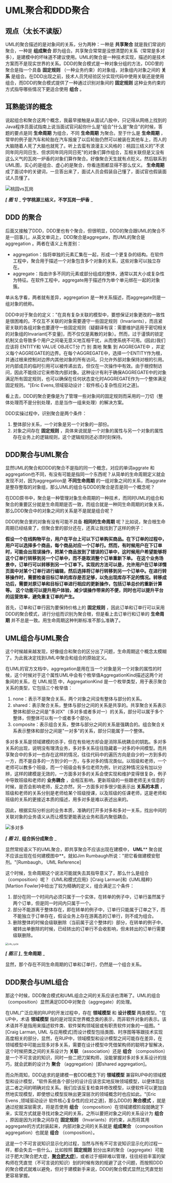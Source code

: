 # UML聚合和DDD聚合

## 观点（太长不读版）

UML的聚合描述的是对象间的关系，分为两种：一种是 **共享聚合** 就是我们常说的聚合，一种是 **组成聚合** 即为组合。共享聚合常常是没想清楚的关系（常常是多对多），是建模中的坏味道不建议使用。UML的聚合是一种技术实现，描述的是技术方案而不是现实世界的关系。DDD的聚合模式是一种对象分组的方法，DDD里的聚合是指一个具备 **固定规则** （一种业务约束）的对象组，对象组内对象之间的 **关系** 是组合。在DDD出现之前，技术人员凭经验区分实现代码中使用关联还是使用组合，而DDD的聚合模式提供了一种通过识别对象间的 **固定规则** 这种业务约束的方式指导哪些情况下更适合使用 **组合** 。

## 耳熟能详的概念

说起组合和聚合这两个概念，我最早接触是从面试八股中，只记得从网络上找到的Java程序员面试指南上说当面试官问起你什么是"组合"什么是"聚合"的时候，答题的要点是同 **生命周期** 为组合，不同 **生命周期** 为聚合。至于什么是 **生命周期** ，常举的例子是汽车和轮胎在汽车报废了以后轮胎仍然可以被装在其他车上，而人的大脑随着人死了大脑也就死了。听上去蛮有浪漫主义风格的：桃园三结义的"不求同年同月同日生、但求同年同月同日死"的对象们算作组合，互相关联但是又没有这么义气的瓦岗一炉香的对象们算作聚合。好像聚合天生就有点贬义。然后联系到UML图，实心的是组合、虚心的是聚合，你看连图都显得不那么仗义。 **生命周期** 成了面试中的关键词，一旦答出来了，面试人员会假装自己懂了，面试官也假装面试人员懂了。

![桃园vs瓦岗](./组合与聚合.assets/桃园vs瓦岗.png)

_**[** __**图**__ **1]**_ _ **宁学桃源三结义，不学瓦岗一炉香** _

## DDD 的聚合

后面又接触了DDD，DDD里也有个聚合，但很明显，DDD的聚合跟UML的聚合不是一回事儿，从英文单词上，DDD聚合是aggregate，而UML的聚合是aggregation 。两者在语义上有差别：

- aggregation：指将单独的元素汇集在一起，形成一个更复杂的结构。在软件工程中，聚合用于描述一个对象包含多个对象的关系，这些对象可以独立存在。
- aggregate：指由许多不同的元素或部分组成的整体，通常以其大小或复杂性为特征。在软件工程中，aggregate用于描述作为单个单元绑在一起的对象簇。

单从名字看，两者就有差异，aggregation 是一种关系描述，而aggregate则是一组对象的统称。

DDD中对于聚合的定义："在具有复杂关联的模型中，要想保证对象更改的一致性是很困难的。不仅互不关联的对象需要遵守一些固定规则（Invariants），而且紧密关联的各组对象也要遵守一些固定规则（疑翻译有误：需要维护适用于密切相关的对象组的Invariant[不变量]，而不仅仅是离散的对象）。然而，过于谨慎的锁定机制又会导致多个用户之间毫无意义地互相干扰，从而使系统不可用。(因此)我们应该将 ENTITY和 VALUE OBJECT分 门 别 类地 聚集 到 AGGREGATE中 ，并定义每个AGGREGATE的边界。在每个AGGREGATE中，选择一个ENTITY作为根，并通过根来控制对边界内其他对象的所有访问。只允许外部对象保持对根的引用。对内部成员的临时引用可以被传递出去，但仅在一次操作中有效。由于根控制访问，因此不能绕过它来修改内部对象。这种设计有利于确保AGGREGATE中的对象满足所有固定规则，也可以确保在任何状态变化时AGGREGATE作为一个整体满足固定规则。"[Eric Evens,领域驱动设计：软件核心复杂性应对之道]。

看上去，DDD的聚合更像是为了管理一些对象间的固定规则而采用的一刀切（整体处理而不是分别处理，总是当作一组来处理）的解决方案。

DDD实操过程中，识别聚合是两个条件：

1. 整体部分关系，一个对象是另一个对象的一部份。
2. 对象之间存在 **固定规则** ，具体来说就是一个对象的属性与另一个对象的属性存在业务上的逻辑规则，这个逻辑规则还必须时刻保持。

## DDD聚合与UML聚合

显然UML的聚合和DDD的聚合不是指的同一个概念，对应的单词aggrate 和aggregation也不同，有没有可能是指同一个东西呢？从简单的生命周期定义就会发现不对，因为aggregation是 **不同生命周期** 的一组对象之间的关系，而aggrate是整存整取的对象组，那么UML的组合与DDD的聚合是否是同一个概念呢？

在DDD原书中，聚合是一种管理对象生命周期的一种技术，而同时UML的组合和聚合的重要区分就是生命周期是否一致，而组合就是一种同生命周期的对象关系，那么DDD聚合中的对象之间的关系是不是就是组合呢？

DDD的聚合里的对象有没有可能不具备 **相同的生命周期** 呢？比如说，聚合根生命周期已经结束了，但聚合里的部分还在，还真让我找到了这样的例子：

**假设一个在线购物平台，用户在平台上可以下订单购买商品。在下订单的过程中，用户可以选择多个商品，每个商品对应一个订单行。然而，有时候用户在下订单时，可能会出现误操作，把某个商品放到了错误的订单中，这时候用户希望能够将这个订单行转移到另一个订单中，而不是取消整个订单重新下单。**
**在这个业务场景中，订单行可以转移到另一个订单下。实现的方法可以是，允许用户在订单详情页面中对某个订单行进行编辑，然后选择将订单行转移到另一个订单中。在进行转移操作时，需要检查目标订单的库存是否足够，以免出现库存不足的情况。转移成功后，需要对原订单和目标订单进行相应的更新操作，包括订单总价的重新计算等。**
**这个功能可以提升用户体验，减少误操作带来的不便，同时也可以提升平台的运营效率，避免重复订单的产生。**

首先，订单和订单行因为要保持价格上的 **固定规则** ，因此订单和订单行可以采用DDD的聚合模式，进行分组而识别为聚合根，但是看上去订单行和订单的 **生命周期** 并不总是一致。用生命周期这种判断标准不那么准确了。

## UML组合与UML聚合

这个时候越来越发现，好像组合和聚合的区分出了问题，生命周期这个概念太模糊了。为此我决定找到UML中聚合和组合的原始定义。

在UML的官方文档中，aggregation是用在当一个对象是另一个对象的属性的时候，这个时候对于这个属性UML中会有个枚举值AggregationKind描述这两个对象间的关系，在 UML规范 中，AggregationKind 是一个枚举类型，用于表示聚合关系的类型，它包括三个枚举值：

1. none：表示不是聚合关系，两个对象之间没有整体与部分的关系。
2. shared：表示聚合关系，整体与部分之间的关系是共享的。共享聚合关系表示整体和部分之间是"多对X"（多对多或者多对一）的关系，部分可以属于多个整体，但整体可以有一个或者多个部分。
3. composite：表示组合关系，整体与部分之间的关系是强耦合的。组合聚合关系表示整体和部分之间是"一对多"的关系，部分只能属于一个整体。

多对多关系是领域建模的杀手，但在有些地方却会是消除系统耦合的钥匙。多对多关系的出现，说明没有理清业务，多对多关系往往隐藏着一对多的中间模型。而共享聚合中的多对一也存在这样的情况，往往代码中的遍历方向是自少的一方到多的一方，而不是自多的一方到少的一方，与多对多的情况类似。以班级和老师，一个老师可以教多个班级，而一个班级会有多位老师为例，针对这种情况没有加以分辨，这样的建模是无效的，一方面多对多的关系会使实现和维护变得很复杂，例子中导致班级和老师的 **业务耦合** ，会相互影响，更新班级的一些跟老师无关信息的时候，是否会影响老师，反之亦然，另一方面多对多很少能表示出 **关系的本质** ，班级和老师的关系分别是老师给某个班级授课，以及班级的任课老师，这是老师和班级的关系的更接近本质的描述，用多对多是难以表述出来的。

因此，根据实际分析出的业务本质，准确的打开多对多和多对一关系，找出中间的关联对象的业务语义从而让模型更能表达业务和高内聚低耦合。

![多对多](./组合与聚合.assets/多对多.png)

_**[** __**图**__ **2]**__ **组合拆分成聚合** _

显然常规语义下的UML聚合，即共享聚合不应该出现在建模中， **UML**** 聚合就不应该出现在任何建模图中**。就如Jim Rumbaugh所说："把它看做建模安慰剂。"[Rumbaugh， UML Reference]

这个时候，生命周期这个说法可能就失去其指导意义了，那么什么是组合（composition）呢？《UML和模式应用》[Craig Larman]和《UML精粹》[Martion Fowler]中给出了较为精确的定义，组合满足三个条件：

1. 部分在同一个时间内必须只属于一个实体，在转单的例子中，订单行虽然属于两个订单，但是同一时间内只属于一个。
2. 部分不能游离于整体存在，即在转单的例子中，订单行只能属于订单之下，而不能独立于订单存在，假设业务上存在游离态的订单行，则不成为组合。
3. 删除整体的时候会级联删除（当前属于这个整体的）部分，在转单的例子中，被转出单删除的时候，已经转出的订单行不会收影响，但未转出的订单行需要级联删除。

<img src="./组合与聚合.assets/Life_cycle.png" alt="Life_cycle" style="zoom:50%;" />

_**[** __**图三**__ **]**__ **生命周期** _

显然，那个存在不同生命周期的订单和订单行，仍然是一个组合关系。

## DDD聚合与UML组合

那这个时候，DDD聚合模式和UML组合之间的关系应该也清晰了。UML的组合（composition）显然满足DDD中对聚合（aggregate）的处理。

在UML广泛应用的RUP的开发过程中，存在 **领域模型** 和 **设计模型** 两类模型。"在UP中，术语 **领域模型** 指的是对现实世界概念类的表示，而非软件对象的表示。该术语并不是指用来描述软件类、软件架构领域层或有职责软件对象的一组图。"[Craig Larman, UML 与应用模式]而设计模型包括类图、时序图等等跟技术实现高度相关的部分，显然，在RUP中，领域模型和设计模型之间可能存在差异，在领域模型中可能出现多对多关系，需要在设计模型中凭借架构师的聪明才智解决，这个时候把类之间的关系设计为 **关联** （association）还是 **组合** （composition）是一个不可言说的知识，同时一些二把刀架构师，没能掌握对多对多关系设计的技巧，就会武断的设计为 **聚合** （aggregation）[即shared aggregation]。

而众所周知，DDD追求的是建模一套DDD概念下的 **领域模型** 兼容RUP中的领域模型和设计模型，"软件系统各个部分的设计应该忠实地反映领域模型，以便体现出这二者之间的明确对应关系。我们应该反复检查并修改模型，以便软件可以更加自然地实现模型，即使想让模型反映出更深层次的领域概念时也应如此。"[Eric Evens ,领域驱动设计 软件核心复杂性的应对之道]，那么DDD的 **聚合模式** ，就是通过挖掘深层需求，将是否使用 **组合** （composition）在领域建模阶段就确定下来，实现方式就是寻找对象之间的关系，之所以要把对象之间的关系设计为 **组合** ，原因是因为对象之间存在 **固定规则** （Invariants）的约束，从而将其用aggregate的方式封装起来，内部对象之间的关系就是 **组成聚合** （composition aggregation）也就是 **组合** （composition）。

这是一个不可言说知识显示化的过程，当然与所有不可言说知识显示化的过程一样，都会失去一些什么，比如按照 **固定规则** 划分出来的聚合（aggregate）可能过于肥大[聚合肥大症，[**聚合肥大症**](https://mp.weixin.qq.com/s/kguIYUpMDkm-u8Arud0stw)]，或者过于细碎难以管理，往往经验丰富的架构师在凭直觉（不可言说的知识）划的时候有效的规避了这个问题，而按照DDD的聚合模式就难以避免，但对于建模新手来说，DDD的聚合模式显然比凭直觉划更容易掌握。